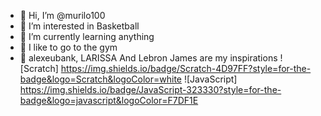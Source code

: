 - 👋 Hi, I’m @murilo100
- 👀 I’m interested in Basketball
- 🌱 I’m currently learning anything
- 🐒 I like to go to the gym
- 💪 alexeubank, LARISSA And Lebron James are my inspirations
![Scratch] https://img.shields.io/badge/Scratch-4D97FF?style=for-the-badge&logo=Scratch&logoColor=white
![JavaScript] https://img.shields.io/badge/JavaScript-323330?style=for-the-badge&logo=javascript&logoColor=F7DF1E

